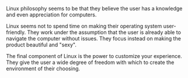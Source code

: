 Linux philosophy seems to be that they believe the user has a knowledge and even appreciation for computers.

Linux seems not to spend time on making their operating system user-friendly. They work under the assumption that the user is already able to navigate the computer without issues. They focus instead on making the product beautiful and "sexy".

The final component of Linux is the power to customize your experience. They give the user a wide degree of freedom with which to create the environment of their choosing.
